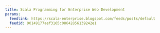 ```yaml
---
title: Scala Programming for Enterprise Web Development
params:
  feedlink: https://scala-enterprise.blogspot.com/feeds/posts/default
  feedid: 90149177aef3165c08642856139242e1
---
```

